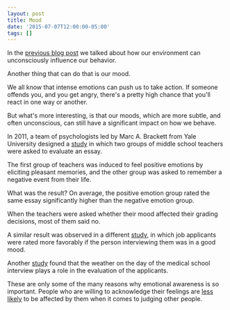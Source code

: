 ```yaml
---
layout: post
title: Mood
date: '2015-07-07T12:00:00-05:00'
tags: []
---
```

In the [previous blog post](/priming.html) we talked about how our environment can unconsciously influence our behavior.

Another thing that can do that is our mood.

We all know that intense emotions can push us to take action. If someone offends you, and you get angry, there's a pretty high chance that you'll react in one way or another.

But what's more interesting, is that our moods, which are more subtle, and often unconscious, can still have a significant impact on how we behave.

In 2011, a team of psychologists led by Marc A. Brackett from Yale University designed a [study](http://www.tandfonline.com/doi/abs/10.1080/13540602.2013.827453) in which two groups of middle school teachers were asked to evaluate an essay.

The first group of teachers was induced to feel positive emotions by eliciting pleasant memories, and the other group was asked to remember a negative event from their life.

What was the result? On average, the positive emotion group rated the same essay significantly higher than the negative emotion group.

When the teachers were asked whether their mood affected their grading decisions, most of them said no.

A similar result was observed in a different [study](http://onlinelibrary.wiley.com/doi/10.1111/j.1559-1816.1987.tb00298.x/abstract), in which job applicants were rated more favorably if the person interviewing them was in a good mood.

Another [study](http://www.cmaj.ca/content/181/12/933.full) found that the weather on the day of the medical school interview plays a role in the evaluation of the applicants.

These are only some of the many reasons why emotional awareness is so important. People who are willing to acknowledge their feelings are [less likely](http://www.sciencedirect.com/science/article/pii/S0022103103000258) to be affected by them when it comes to judging other people.
